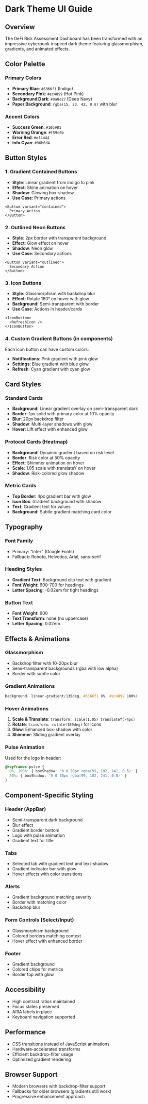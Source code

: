 # Dark Theme UI Guide

## Overview
The DeFi Risk Assessment Dashboard has been transformed with an impressive cyberpunk-inspired dark theme featuring glassmorphism, gradients, and animated effects.

## Color Palette

### Primary Colors
- **Primary Blue**: `#6366f1` (Indigo)
- **Secondary Pink**: `#ec4899` (Hot Pink)
- **Background Dark**: `#0a0e27` (Deep Navy)
- **Paper Background**: `rgba(15, 23, 42, 0.8)` with blur

### Accent Colors
- **Success Green**: `#10b981`
- **Warning Orange**: `#f59e0b`
- **Error Red**: `#ef4444`
- **Info Cyan**: `#06b6d4`

## Button Styles

### 1. Gradient Contained Buttons
- **Style**: Linear gradient from indigo to pink
- **Effect**: Shine animation on hover
- **Shadow**: Glowing box-shadow
- **Use Case**: Primary actions

```tsx
<Button variant="contained">
  Primary Action
</Button>
```

### 2. Outlined Neon Buttons
- **Style**: 2px border with transparent background
- **Effect**: Glow effect on hover
- **Shadow**: Neon glow
- **Use Case**: Secondary actions

```tsx
<Button variant="outlined">
  Secondary Action
</Button>
```

### 3. Icon Buttons
- **Style**: Glassmorphism with backdrop blur
- **Effect**: Rotate 180° on hover with glow
- **Background**: Semi-transparent with border
- **Use Case**: Actions in header/cards

```tsx
<IconButton>
  <RefreshIcon />
</IconButton>
```

### 4. Custom Gradient Buttons (in components)
Each icon button can have custom colors:
- **Notifications**: Pink gradient with pink glow
- **Settings**: Blue gradient with blue glow
- **Refresh**: Cyan gradient with cyan glow

## Card Styles

### Standard Cards
- **Background**: Linear gradient overlay on semi-transparent dark
- **Border**: 1px solid with primary color at 10% opacity
- **Blur**: 20px backdrop filter
- **Shadow**: Multi-layer shadows with glow
- **Hover**: Lift effect with enhanced glow

### Protocol Cards (Heatmap)
- **Background**: Dynamic gradient based on risk level
- **Border**: Risk color at 50% opacity
- **Effect**: Shimmer animation on hover
- **Scale**: 1.05 scale with translateY on hover
- **Shadow**: Risk-colored glow shadow

### Metric Cards
- **Top Border**: 4px gradient bar with glow
- **Icon Box**: Gradient background with shadow
- **Text**: Gradient text for values
- **Background**: Subtle gradient matching card color

## Typography

### Font Family
- Primary: "Inter" (Google Fonts)
- Fallback: Roboto, Helvetica, Arial, sans-serif

### Heading Styles
- **Gradient Text**: Background clip text with gradient
- **Font Weight**: 600-700 for headings
- **Letter Spacing**: -0.02em for tight headings

### Button Text
- **Font Weight**: 600
- **Text Transform**: none (no uppercase)
- **Letter Spacing**: 0.02em

## Effects & Animations

### Glassmorphism
- Backdrop filter with 10-20px blur
- Semi-transparent backgrounds (rgba with low alpha)
- Border with subtle color

### Gradient Animations
```css
background: linear-gradient(135deg, #6366f1 0%, #ec4899 100%)
```

### Hover Animations
1. **Scale & Translate**: `transform: scale(1.05) translateY(-4px)`
2. **Rotate**: `transform: rotate(180deg)` for icons
3. **Glow**: Enhanced box-shadow with color
4. **Shimmer**: Sliding gradient overlay

### Pulse Animation
Used for the logo in header:
```css
@keyframes pulse {
  0%, 100%: { boxShadow: '0 0 20px rgba(99, 102, 241, 0.5)' }
  50%: { boxShadow: '0 0 30px rgba(99, 102, 241, 0.8)' }
}
```

## Component-Specific Styling

### Header (AppBar)
- Semi-transparent dark background
- Blur effect
- Gradient border bottom
- Logo with pulse animation
- Gradient text for title

### Tabs
- Selected tab with gradient text and text-shadow
- Gradient indicator bar with glow
- Hover effects with color transitions

### Alerts
- Gradient background matching severity
- Border with matching color
- Backdrop blur

### Form Controls (Select/Input)
- Glassmorphism background
- Colored borders matching context
- Hover effect with enhanced border

### Footer
- Gradient background
- Colored chips for metrics
- Border top with glow

## Accessibility
- High contrast ratios maintained
- Focus states preserved
- ARIA labels in place
- Keyboard navigation supported

## Performance
- CSS transitions instead of JavaScript animations
- Hardware-accelerated transforms
- Efficient backdrop-filter usage
- Optimized gradient rendering

## Browser Support
- Modern browsers with backdrop-filter support
- Fallbacks for older browsers (gradients still work)
- Progressive enhancement approach





